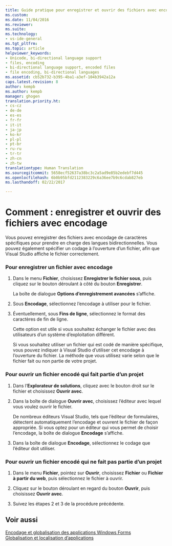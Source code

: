 ```yaml
---
title: Guide pratique pour enregistrer et ouvrir des fichiers avec encodage | Microsoft Docs
ms.custom: 
ms.date: 11/04/2016
ms.reviewer: 
ms.suite: 
ms.technology:
- vs-ide-general
ms.tgt_pltfrm: 
ms.topic: article
helpviewer_keywords:
- Unicode, bi-directional language support
- files, encoding
- bi-directional language support, encoded files
- file encoding, bi-directional languages
ms.assetid: cb52b732-b395-4ba1-a3ef-104b3942a12a
caps.latest.revision: 8
author: kempb
ms.author: kempb
manager: ghogen
translation.priority.ht:
- cs-cz
- de-de
- es-es
- fr-fr
- it-it
- ja-jp
- ko-kr
- pl-pl
- pt-br
- ru-ru
- tr-tr
- zh-cn
- zh-tw
translationtype: Human Translation
ms.sourcegitcommit: 5658ecf52637a38bc3c2a5ad9e85b2edebf7d445
ms.openlocfilehash: 6b0b95bfd2112383229c6a36ee7b9c6cdab827eb
ms.lasthandoff: 02/22/2017

---
```

# <a name="how-to-save-and-open-files-with-encoding"></a>Comment : enregistrer et ouvrir des fichiers avec encodage
Vous pouvez enregistrer des fichiers avec encodage de caractères spécifiques pour prendre en charge des langues bidirectionnelles. Vous pouvez également spécifier un codage à l’ouverture d’un fichier, afin que Visual Studio affiche le fichier correctement.  
  
### <a name="to-save-a-file-with-encoding"></a>Pour enregistrer un fichier avec encodage  
  
1.  Dans le menu **Fichier**, choisissez **Enregistrer le fichier sous**, puis cliquez sur le bouton déroulant à côté du bouton **Enregistrer**.  
  
     La boîte de dialogue **Options d’enregistrement avancées** s’affiche.  
  
2.  Sous **Encodage**, sélectionnez l’encodage à utiliser pour le fichier.  
  
3.  Éventuellement, sous **Fins de ligne**, sélectionnez le format des caractères de fin de ligne.  
  
     Cette option est utile si vous souhaitez échanger le fichier avec des utilisateurs d’un système d’exploitation différent.  
  
     Si vous souhaitez utiliser un fichier qui est codé de manière spécifique, vous pouvez indiquer à Visual Studio d’utiliser cet encodage à l’ouverture du fichier. La méthode que vous utilisez varie selon que le fichier fait ou non partie de votre projet.  
  
### <a name="to-open-an-encoded-file-that-is-part-of-a-project"></a>Pour ouvrir un fichier encodé qui fait partie d’un projet  
  
1.  Dans l’**Explorateur de solutions**, cliquez avec le bouton droit sur le fichier et choisissez **Ouvrir avec**.  
  
2.  Dans la boîte de dialogue **Ouvrir avec**, choisissez l’éditeur avec lequel vous voulez ouvrir le fichier.  
  
     De nombreux éditeurs Visual Studio, tels que l’éditeur de formulaires, détectent automatiquement l’encodage et ouvrent le fichier de façon appropriée. Si vous optez pour un éditeur qui vous permet de choisir l’encodage, la boîte de dialogue **Encodage** s’affiche.  
  
3.  Dans la boîte de dialogue **Encodage**, sélectionnez le codage que l’éditeur doit utiliser.  
  
### <a name="to-open-an-encoded-file-that-is-not-part-of-a-project"></a>Pour ouvrir un fichier encodé qui ne fait pas partie d’un projet  
  
1.  Dans le menu **Fichier**, pointez sur **Ouvrir**, choisissez **Fichier** ou **Fichier à partir du web**, puis sélectionnez le fichier à ouvrir.  
  
2.  Cliquez sur le bouton déroulant en regard du bouton **Ouvrir**, puis choisissez **Ouvrir avec**.  
  
3.  Suivez les étapes 2 et 3 de la procédure précédente.  
  
## <a name="see-also"></a>Voir aussi  
 [Encodage et globalisation des applications Windows Forms](http://msdn.microsoft.com/Library/22e8965d-a712-42b3-8167-3ee346bd70f9)   
 [Globalisation et localisation d’applications](../ide/globalizing-and-localizing-applications.md)
